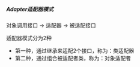 ##### Adapter适配器模式
对象调用接口 -> 适配器 -> 被适配接口

适配器模式分为2种
- 第一种，通过继承来适配2个接口，称为：类适配器
- 第二种，通过组合被适配者类，称为：对象适配者